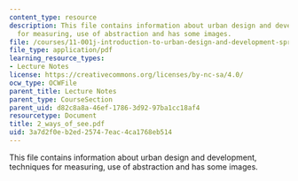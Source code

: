 ```yaml
---
content_type: resource
description: This file contains information about urban design and development, techniques
  for measuring, use of abstraction and has some images.
file: /courses/11-001j-introduction-to-urban-design-and-development-spring-2006/3a7d2f0eb2ed25747eac4ca1768eb514_2_ways_of_see.pdf
file_type: application/pdf
learning_resource_types:
- Lecture Notes
license: https://creativecommons.org/licenses/by-nc-sa/4.0/
ocw_type: OCWFile
parent_title: Lecture Notes
parent_type: CourseSection
parent_uid: d82c8a8a-46ef-1786-3d92-97ba1cc18af4
resourcetype: Document
title: 2_ways_of_see.pdf
uid: 3a7d2f0e-b2ed-2574-7eac-4ca1768eb514
---
```

This file contains information about urban design and development, techniques for measuring, use of abstraction and has some images.